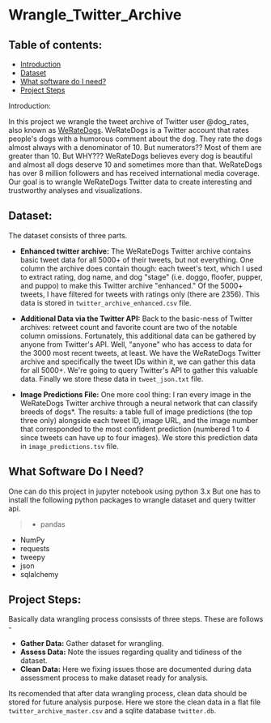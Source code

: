 # Wrangle_Twitter_Archive

## Table of contents:

- <a href="#intro">Introduction </a>
- <a href="#data">Dataset </a>
- <a href="#software">What software do I need? </a>
- <a href="#steps">Project Steps </a>

<div id="intro>
         
## Introduction:

In this project we wrangle the tweet archive of Twitter user @dog_rates, also known as <a href="https://en.wikipedia.org/wiki/WeRateDogs"> WeRateDogs</a>. WeRateDogs is a Twitter account that rates people's dogs with a humorous comment about the dog. They rate the dogs almost
always with a denominator of 10. But numerators?? Most of them are greater than 10. But WHY??? WeRateDogs believes every dog is beautiful and almost all dogs deserve 10 and sometimes more than that. WeRateDogs has over 8 million followers and has received international media coverage. Our goal is to wrangle WeRateDogs Twitter data to create interesting and trustworthy analyses and visualizations.

<div id="data">
  
## Dataset:

The dataset consists of three parts. 
- **Enhanced twitter archive:** 
The WeRateDogs Twitter archive contains basic tweet data for all 5000+ of their tweets, but not everything. One column the archive does contain though: each tweet's text, which I used to extract rating, dog name, and dog "stage" (i.e. doggo, floofer, pupper, and puppo) to make this Twitter archive "enhanced." Of the 5000+ tweets, I have filtered for tweets with ratings only (there are 2356). This data is stored in `twitter_archive_enhanced.csv` file.

- **Additional Data via the Twitter API:**
Back to the basic-ness of Twitter archives: retweet count and favorite count are two of the notable column omissions. Fortunately, this additional data can be gathered by anyone from Twitter's API. Well, "anyone" who has access to data for the 3000 most recent tweets, at least. We have the WeRateDogs Twitter archive and specifically the tweet IDs within it, we can gather this data for all 5000+. We're going to query Twitter's API to gather this valuable data. Finally we store these data in `tweet_json.txt` file.

- **Image Predictions File:**
One more cool thing: I ran every image in the WeRateDogs Twitter archive through a neural network that can classify breeds of dogs*. The results: a table full of image predictions (the top three only) alongside each tweet ID, image URL, and the image number that corresponded to the most confident prediction (numbered 1 to 4 since tweets can have up to four images). We store this prediction data in `image_predictions.tsv` file.

<div id="software">
  
## What Software Do I Need?
One can do this project in jupyter notebook using python 3.x But one has to install the following python packages to wrangle dataset and query twitter api.

> - pandas
  - NumPy
  - requests
  - tweepy
  - json
  - sqlalchemy
  
<div id="steps">
  
## Project Steps:
Basically data wrangling process consissts of three steps. These are follows -

- **Gather Data:** Gather dataset for wrangling.
- **Assess Data:** Note the issues regarding quality and tidiness of the dataset.
- **Clean Data:** Here we fixing issues those are documented during data assessment process to make dataset ready for analysis.

Its recomended that after data wrangling process, clean data should be stored for future analysis purpose. Here we store the clean data in a flat file `twitter_archive_master.csv` and a sqlite database `twitter.db`.
